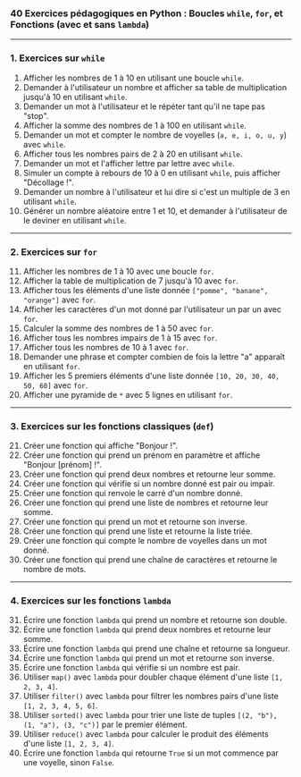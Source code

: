 ### 40 Exercices pédagogiques en Python : Boucles `while`, `for`, et Fonctions (avec et sans `lambda`)

---

### 1. Exercices sur `while`

1. Afficher les nombres de 1 à 10 en utilisant une boucle `while`.
2. Demander à l'utilisateur un nombre et afficher sa table de multiplication jusqu'à 10 en utilisant `while`.
3. Demander un mot à l'utilisateur et le répéter tant qu'il ne tape pas "stop".
4. Afficher la somme des nombres de 1 à 100 en utilisant `while`.
5. Demander un mot et compter le nombre de voyelles (`a, e, i, o, u, y`) avec `while`.
6. Afficher tous les nombres pairs de 2 à 20 en utilisant `while`.
7. Demander un mot et l'afficher lettre par lettre avec `while`.
8. Simuler un compte à rebours de 10 à 0 en utilisant `while`, puis afficher "Décollage !".
9. Demander un nombre à l'utilisateur et lui dire si c'est un multiple de 3 en utilisant `while`.
10. Générer un nombre aléatoire entre 1 et 10, et demander à l'utilisateur de le deviner en utilisant `while`.

---

### 2. Exercices sur `for`

11. Afficher les nombres de 1 à 10 avec une boucle `for`.
12. Afficher la table de multiplication de 7 jusqu'à 10 avec `for`.
13. Afficher tous les éléments d'une liste donnée `["pomme", "banane", "orange"]` avec `for`.
14. Afficher les caractères d'un mot donné par l'utilisateur un par un avec `for`.
15. Calculer la somme des nombres de 1 à 50 avec `for`.
16. Afficher tous les nombres impairs de 1 à 15 avec `for`.
17. Afficher tous les nombres de 10 à 1 avec `for`.
18. Demander une phrase et compter combien de fois la lettre "a" apparaît en utilisant `for`.
19. Afficher les 5 premiers éléments d'une liste donnée `[10, 20, 30, 40, 50, 60]` avec `for`.
20. Afficher une pyramide de `*` avec 5 lignes en utilisant `for`.

---

### 3. Exercices sur les fonctions classiques (`def`)

21. Créer une fonction qui affiche "Bonjour !".
22. Créer une fonction qui prend un prénom en paramètre et affiche "Bonjour [prénom] !".
23. Créer une fonction qui prend deux nombres et retourne leur somme.
24. Créer une fonction qui vérifie si un nombre donné est pair ou impair.
25. Créer une fonction qui renvoie le carré d'un nombre donné.
26. Créer une fonction qui prend une liste de nombres et retourne leur somme.
27. Créer une fonction qui prend un mot et retourne son inverse.
28. Créer une fonction qui prend une liste et retourne la liste triée.
29. Créer une fonction qui compte le nombre de voyelles dans un mot donné.
30. Créer une fonction qui prend une chaîne de caractères et retourne le nombre de mots.

---

### 4. Exercices sur les fonctions `lambda`

31. Écrire une fonction `lambda` qui prend un nombre et retourne son double.
32. Écrire une fonction `lambda` qui prend deux nombres et retourne leur somme.
33. Écrire une fonction `lambda` qui prend une chaîne et retourne sa longueur.
34. Écrire une fonction `lambda` qui prend un mot et retourne son inverse.
35. Écrire une fonction `lambda` qui vérifie si un nombre est pair.
36. Utiliser `map()` avec `lambda` pour doubler chaque élément d'une liste `[1, 2, 3, 4]`.
37. Utiliser `filter()` avec `lambda` pour filtrer les nombres pairs d'une liste `[1, 2, 3, 4, 5, 6]`.
38. Utiliser `sorted()` avec `lambda` pour trier une liste de tuples `[(2, "b"), (1, "a"), (3, "c")]` par le premier élément.
39. Utiliser `reduce()` avec `lambda` pour calculer le produit des éléments d'une liste `[1, 2, 3, 4]`.
40. Écrire une fonction `lambda` qui retourne `True` si un mot commence par une voyelle, sinon `False`.
